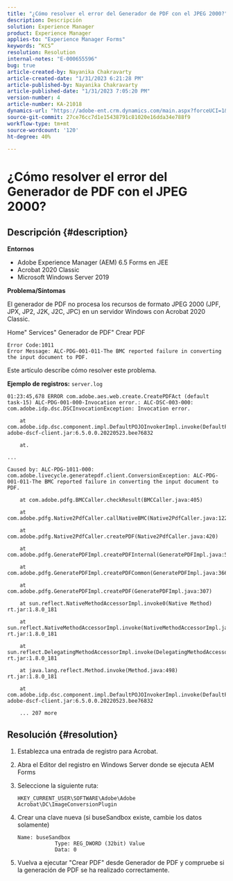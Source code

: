 ```yaml
---
title: "¿Cómo resolver el error del Generador de PDF con el JPEG 2000?"
description: Descripción
solution: Experience Manager
product: Experience Manager
applies-to: "Experience Manager Forms"
keywords: “KCS”
resolution: Resolution
internal-notes: "E-000655596"
bug: true
article-created-by: Nayanika Chakravarty
article-created-date: "1/31/2023 6:21:28 PM"
article-published-by: Nayanika Chakravarty
article-published-date: "1/31/2023 7:05:20 PM"
version-number: 4
article-number: KA-21018
dynamics-url: "https://adobe-ent.crm.dynamics.com/main.aspx?forceUCI=1&pagetype=entityrecord&etn=knowledgearticle&id=a389240e-94a1-ed11-aad1-6045bd0063aa"
source-git-commit: 27ce76cc7d1e15438791c81020e16dda34e788f9
workflow-type: tm+mt
source-wordcount: '120'
ht-degree: 40%

---
```


# ¿Cómo resolver el error del Generador de PDF con el JPEG 2000?

## Descripción {#description}


<b>Entornos</b>

- Adobe Experience Manager (AEM) 6.5 Forms en JEE
- Acrobat 2020 Classic
- Microsoft Windows Server 2019

<b>Problema/Síntomas</b>

El generador de PDF no procesa los recursos de formato JPEG 2000 (JPF, JPX, JP2, J2K, J2C, JPC) en un servidor Windows con Acrobat 2020 Classic.

Home&quot; Services&quot; Generador de PDF&quot; Crear PDF


```
Error Code:1011 
Error Message: ALC-PDG-001-011-The BMC reported failure in converting the input document to PDF.
```


Este artículo describe cómo resolver este problema.

<b>Ejemplo de registros:</b>
`server.log`


```
01:23:45,678 ERROR com.adobe.aes.web.create.CreatePDFAct (default task-15) ALC-PDG-001-000-Invocation error.: ALC-DSC-003-000: com.adobe.idp.dsc.DSCInvocationException: Invocation error.

    at com.adobe.idp.dsc.component.impl.DefaultPOJOInvokerImpl.invoke(DefaultPOJOInvokerImpl.java:152) adobe-dscf-client.jar:6.5.0.0.20220523.bee76832

    at.

...

Caused by: ALC-PDG-1011-000: com.adobe.livecycle.generatepdf.client.ConversionException: ALC-PDG-001-011-The BMC reported failure in converting the input document to PDF.

    at com.adobe.pdfg.BMCCaller.checkResult(BMCCaller.java:405)

    at com.adobe.pdfg.Native2PdfCaller.callNativeBMC(Native2PdfCaller.java:1229)

    at com.adobe.pdfg.Native2PdfCaller.createPDF(Native2PdfCaller.java:420)

    at com.adobe.pdfg.GeneratePDFImpl.createPDFInternal(GeneratePDFImpl.java:527)

    at com.adobe.pdfg.GeneratePDFImpl.createPDFCommon(GeneratePDFImpl.java:366)

    at com.adobe.pdfg.GeneratePDFImpl.createPDF(GeneratePDFImpl.java:307)

    at sun.reflect.NativeMethodAccessorImpl.invoke0(Native Method) rt.jar:1.8.0_181

    at sun.reflect.NativeMethodAccessorImpl.invoke(NativeMethodAccessorImpl.java:62) rt.jar:1.8.0_181

    at sun.reflect.DelegatingMethodAccessorImpl.invoke(DelegatingMethodAccessorImpl.java:43) rt.jar:1.8.0_181

    at java.lang.reflect.Method.invoke(Method.java:498) rt.jar:1.8.0_181

    at com.adobe.idp.dsc.component.impl.DefaultPOJOInvokerImpl.invoke(DefaultPOJOInvokerImpl.java:118) adobe-dscf-client.jar:6.5.0.0.20220523.bee76832

    ... 207 more
```



## Resolución {#resolution}


1. Establezca una entrada de registro para Acrobat.
2. Abra el Editor del registro en Windows Server donde se ejecuta AEM Forms
3. Seleccione la siguiente ruta:

   `HKEY_CURRENT_USER\SOFTWARE\Adobe\Adobe Acrobat\DC\ImageConversionPlugin`
4. Crear una clave nueva (si buseSandbox existe, cambie los datos solamente)


   ```
   Name: buseSandbox
               Type: REG_DWORD (32bit) Value
               Data: 0
   ```
5. Vuelva a ejecutar &quot;Crear PDF&quot; desde Generador de PDF y compruebe si la generación de PDF se ha realizado correctamente.

